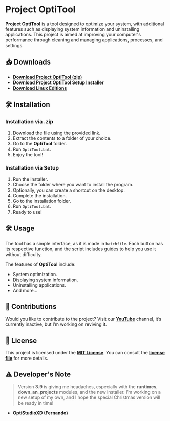 # **Project OptiTool**

**Project OptiTool** is a tool designed to optimize your system, with additional features such as displaying system information and uninstalling applications. This project is aimed at improving your computer's performance through cleaning and managing applications, processes, and settings.

## 📥 Downloads

- [**Download Project OptiTool (zip)**](https://github.com/OptiStudioXD/OptiTool/releases/)
- [**Download Project OptiTool Setup Installer**](https://github.com/OptiStudioXD/OptiTool/releases/download/3.5/OptiTool_setup_es.exe)
- [**Download Linux Editions**](https://goo.su/YCrUsg)

## 🛠️ Installation

### Installation via .zip

1. Download the file using the provided link.
2. Extract the contents to a folder of your choice.
3. Go to the **OptiTool** folder.
4. Run `OptiTool.bat`.
5. Enjoy the tool!

### Installation via Setup

1. Run the installer.
2. Choose the folder where you want to install the program.
3. Optionally, you can create a shortcut on the desktop.
4. Complete the installation.
5. Go to the installation folder.
6. Run `OptiTool.bat`.
7. Ready to use!

## 🛠️ Usage

The tool has a simple interface, as it is made in `batchfile`. Each button has its respective function, and the script includes guides to help you use it without difficulty.

The features of **OptiTool** include:
- System optimization.
- Displaying system information.
- Uninstalling applications.
- And more...

## 🤝 Contributions

Would you like to contribute to the project? Visit our [**YouTube**](https://www.youtube.com/channel/UCwPlfaBfRgrAqPe8rZZmQew) channel, it’s currently inactive, but I’m working on reviving it.

## 📜 License

This project is licensed under the [**MIT License**](https://goo.su/Zn6m). You can consult the [**license file**](https://goo.su/6wW3oc) for more details.

## ⚠️ Developer's Note

> Version **3.9** is giving me headaches, especially with the **runtimes**, **down_an_projects** modules, and the new installer. I’m working on a new setup of my own, and I hope the special Christmas version will be ready in time!

- **OptiStudioXD (Fernando)**
